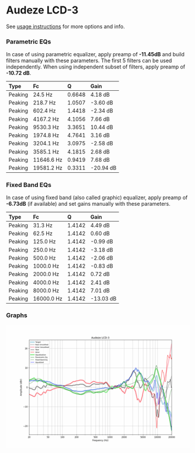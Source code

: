 # Audeze LCD-3
See [usage instructions](https://github.com/jaakkopasanen/AutoEq#usage) for more options and info.

### Parametric EQs
In case of using parametric equalizer, apply preamp of **-11.45dB** and build filters manually
with these parameters. The first 5 filters can be used independently.
When using independent subset of filters, apply preamp of **-10.72 dB**.

| Type    | Fc         |      Q | Gain      |
|:--------|:-----------|:-------|:----------|
| Peaking | 24.5 Hz    | 0.6648 | 4.18 dB   |
| Peaking | 218.7 Hz   | 1.0507 | -3.60 dB  |
| Peaking | 602.4 Hz   | 1.4418 | -2.34 dB  |
| Peaking | 4167.2 Hz  | 4.1056 | 7.66 dB   |
| Peaking | 9530.3 Hz  | 3.3651 | 10.44 dB  |
| Peaking | 1974.8 Hz  | 4.7641 | 3.16 dB   |
| Peaking | 3204.1 Hz  | 3.0975 | -2.58 dB  |
| Peaking | 3585.1 Hz  | 4.1815 | 2.68 dB   |
| Peaking | 11646.6 Hz | 0.9419 | 7.68 dB   |
| Peaking | 19581.2 Hz | 0.3311 | -20.94 dB |

### Fixed Band EQs
In case of using fixed band (also called graphic) equalizer, apply preamp of **-6.73dB**
(if available) and set gains manually with these parameters.

| Type    | Fc         |      Q | Gain      |
|:--------|:-----------|:-------|:----------|
| Peaking | 31.3 Hz    | 1.4142 | 4.49 dB   |
| Peaking | 62.5 Hz    | 1.4142 | 0.60 dB   |
| Peaking | 125.0 Hz   | 1.4142 | -0.99 dB  |
| Peaking | 250.0 Hz   | 1.4142 | -3.18 dB  |
| Peaking | 500.0 Hz   | 1.4142 | -2.06 dB  |
| Peaking | 1000.0 Hz  | 1.4142 | -0.83 dB  |
| Peaking | 2000.0 Hz  | 1.4142 | 0.72 dB   |
| Peaking | 4000.0 Hz  | 1.4142 | 2.41 dB   |
| Peaking | 8000.0 Hz  | 1.4142 | 7.01 dB   |
| Peaking | 16000.0 Hz | 1.4142 | -13.03 dB |

### Graphs
![](./Audeze%20LCD-3.png)
